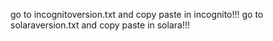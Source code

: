 go to incognitoversion.txt and copy paste in incognito!!!
go to solaraversion.txt and copy paste in solara!!!
